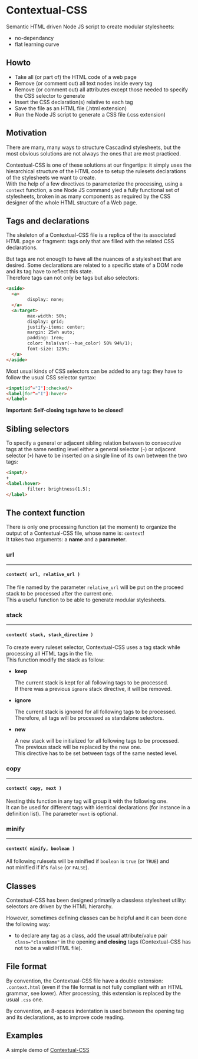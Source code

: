# Contextual-CSS


Semantic HTML driven Node JS script to create modular stylesheets:
+  no-dependancy
+  flat learning curve


## Howto

+  Take all (or part of) the HTML code of a web page
+  Remove (or comment out) all text nodes inside every tag
+  Remove (or comment out) all attributes except those needed to specify the CSS selector to generate
+  Insert the CSS declaration(s) relative to each tag
+  Save the file as an HTML file (.html extension)
+  Run the Node JS script to generate a CSS file (.css extension)


## Motivation

There are many, many ways to structure Cascadind stylesheets, but the most obvious solutions are not always the ones that are most practiced.

Contextual-CSS is one of these solutions at our fingertips: it simply uses the hierarchical structure of the HTML code to setup the rulesets declarations of the stylesheets we want to create.<br/>
With the help of a few directives to parameterize the processing, using a `context` function, a one Node JS command yied a fully functional set of stylesheets, broken in as many components as required by the CSS designer of the whole HTML structure of a Web page.


## Tags and declarations

The skeleton of a Contextual-CSS file is a replica of the its associated HTML page or fragment: tags only that are filled with the related CSS declarations.

But tags are not enougth to have all the nuances of a stylesheet that are desired. Some declarations are related to a specific state of a DOM node and its tag have to reflect this state.<br/>
Therefore tags can not only be tags but also selectors:
```html
<aside>
  <a>
        display: none;
  </a>
  <a:target>
        max-width: 50%;
        display: grid;
        justify-items: center;
        margin: 25vh auto;
        padding: 1rem;
        color: hsla(var(--hue_color) 50% 94%/1);
        font-size: 125%;
  </a>
</aside>
```

Most usual kinds of CSS selectors can be added to any tag: they have to follow the usual CSS selector syntax:
```html
<input[id^="I"]:checked/>
<label[for^="I"]:hover>
</label>
```

__Important__: **Self-closing tags have to be closed!**


## Sibling selectors

To specify a general or adjacent sibling relation between to consecutive tags at the same nesting level either a general selector (`~`) or adjacent selector (`+`) have to be inserted on a single line of its own between the two tags:
```html
<input/>
+
<label:hover>
        filter: brightness(1.5);
</label>
```



## The context function

There is only one processing function (at the moment) to organize the output of a Contextual-CSS file, whose name is: `context`!<br/>
It takes two arguments: a __name__ and a __parameter__.


### **url**
<hr/>


#### `context( url, relative_url )`

The file named by the parameter `relative_url` will be put on the proceed stack to be processed after the current one.<br/>
This a useful function to be able to generate modular stylesheets.


### **stack**
<hr/>


#### `context( stack, stack_directive )`

To create every ruleset selector, Contextual-CSS uses a tag stack while processing all HTML tags in the file.<br/>
This function modify the stack as follow:

+   **keep**

    The current stack is kept for all following tags to be processed.<br/>
    If there was a previous `ignore` stack directive, it will be removed.

+   **ignore**

    The current stack is ignored for all following tags to be processed.<br/>
    Therefore, all tags will be processed as standalone selectors.

+   **new**

    A new stack will be initialized for all following tags to be processed.<br/>
    The previous stack will be replaced by the new one.<br/>
    This directive has to be set between tags of the same nested level.


### **copy**
<hr/>


#### `context( copy, next )`

Nesting this function in any tag will group it with the following one.<br>
It can be used for different tags with identical declarations (for instance in a definition list).
The parameter `next` is optional.


### **minify**
<hr/>


#### `context( minify, boolean )`

All following rulesets will be minified if `boolean` is `true` (or `TRUE`) and<br/>
not minified if it's `false` (or `FALSE`).


## Classes

Contextual-CSS has been designed primarily a classless stylesheet utility: selectors are driven by the HTML hierarchy.

However, sometimes defining classes can be helpful and it can been done the following way:<br/>
+  to declare any tag as a class, add the usual attribute/value pair `class="className"` in the opening __and closing__ tags (Contextual-CSS has not to be a valid HTML file).


## File format

By convention, the Contextual-CSS file have a double extension: `.context.html` (even if the file format is not fully compliant with an HTML grammar, see lower). After processing, this extension is replaced by the usual `.css` one.

By convention, an 8-spaces indentation is used between the opening tag and its declarations, as to improve code reading.


## Examples

A simple demo of [Contextual-CSS][1]



[1]: https://github.com/octoxalis/contextual-css/blob/master/examples/tutorial/index.html